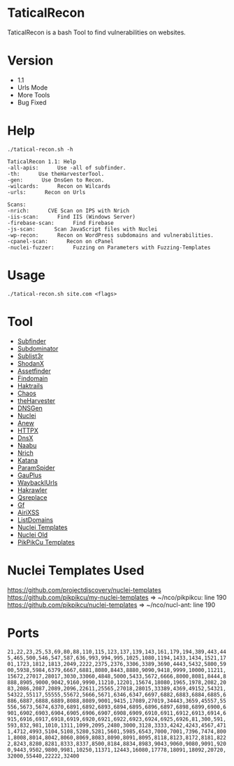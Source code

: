 # TaticalRecon
TaticalRecon is a bash Tool to find vulnerabilities on websites.

# Version
- 1.1
- Urls Mode
- More Tools
- Bug Fixed

# Help
```
./tatical-recon.sh -h
```
```
TaticalRecon 1.1: Help
-all-apis:      Use -all of subfinder.
-th:      Use theHarvesterTool.
-gen:      Use DnsGen to Recon.
-wilcards:      Recon on Wilcards
-urls:      Recon on Urls

Scans:
-nrich:      CVE Scan on IPS with Nrich
-iis-scan:      Find IIS (Windows Server)
-firebase-scan:      Find Firebase
-js-scan:      Scan JavaScript files with Nuclei
-wp-recon:      Recon on WordPress subdomains and vulnerabilities.
-cpanel-scan:      Recon on cPanel
-nuclei-fuzzer:      Fuzzing on Parameters with Fuzzing-Templates
```

# Usage
```
./tatical-recon.sh site.com <flags>
```

# Tool
- [Subfinder](https://github.com/projectdiscovery/subfinder)
- [Subdominator](https://github.com/RevoltSecurities/Subdominator)
- [Sublist3r](https://github.com/aboul3la/Sublist3r)
- [ShodanX](https://github.com/RevoltSecurities/ShodanX)
- [Assetfinder](https://github.com/tomnomnom/assetfinder)
- [Findomain](https://github.com/Findomain/Findomain)
- [Haktrails](https://github.com/hakluke/haktrails)
- [Chaos](https://github.com/projectdiscovery/chaos-client)
- [theHarvester](https://github.com/laramies/theHarvester)
- [DNSGen](https://github.com/AlephNullSK/dnsgen)
- [Nuclei](https://github.com/projectdiscovery/nuclei)
- [Anew](https://github.com/tomnomnom/anew)
- [HTTPX](https://github.com/projectdiscovery/httpx)
- [DnsX](https://github.com/projectdiscovery/dnsx)
- [Naabu](https://github.com/projectdiscovery/naabu)
- [Nrich](https://github.com/retr0-13/nrich)
- [Katana](https://github.com/projectdiscovery/katana)
- [ParamSpider](https://github.com/devanshbatham/ParamSpider)
- [GauPlus](https://github.com/bp0lr/gauplus)
- [WaybacklUrls](https://github.com/tomnomnom/waybackurls)
- [Hakrawler](https://github.com/hakluke/hakrawler)
- [Qsreplace](https://github.com/tomnomnom/qsreplace)
- [Gf](https://github.com/tomnomnom/gf)
- [AiriXSS](https://github.com/ferreiraklet/airixss)
- [ListDomains](https://github.com/yHunterDep/listdomains/)
- [Nuclei Templates](https://github.com/projectdiscovery/nuclei-templates)
- [Nuclei Old](https://github.com/pikpikcu/nuclei-templates)
- [PikPikCu Templates](https://github.com/pikpikcu/my-nuclei-templates)

# Nuclei Templates Used
https://github.com/projectdiscovery/nuclei-templates<br>
https://github.com/pikpikcu/my-nuclei-templates => ~/nco/pikpikcu: line 190<br>
https://github.com/pikpikcu/nuclei-templates => ~/nco/nucl-ant: line 190

# Ports
`21,22,23,25,53,69,80,88,110,115,123,137,139,143,161,179,194,389,443,445,465,500,546,547,587,636,993,994,995,1025,1080,1194,1433,1434,1521,1701,1723,1812,1813,2049,2222,2375,2376,3306,3389,3690,4443,5432,5800,5900,5938,5984,6379,6667,6881,8080,8443,8880,9090,9418,9999,10000,11211,15672,27017,28017,3030,33060,4848,5000,5433,5672,6666,8000,8081,8444,8888,8905,9000,9042,9160,9990,11210,12201,15674,18080,1965,1978,2082,2083,2086,2087,2089,2096,22611,25565,27018,28015,33389,4369,49152,54321,54322,55117,55555,55672,5666,5671,6346,6347,6697,6882,6883,6884,6885,6886,6887,6888,6889,8088,8089,9001,9415,17089,27019,34443,3659,45557,55556,5673,5674,6370,6891,6892,6893,6894,6895,6896,6897,6898,6899,6900,6901,6902,6903,6904,6905,6906,6907,6908,6909,6910,6911,6912,6913,6914,6915,6916,6917,6918,6919,6920,6921,6922,6923,6924,6925,6926,81,300,591,593,832,981,1010,1311,1099,2095,2480,3000,3128,3333,4242,4243,4567,4711,4712,4993,5104,5108,5280,5281,5601,5985,6543,7000,7001,7396,7474,8001,8008,8014,8042,8060,8069,8083,8090,8091,8095,8118,8123,8172,8181,8222,8243,8280,8281,8333,8337,8500,8184,8834,8983,9043,9060,9080,9091,9200,9443,9502,9800,9981,10250,11371,12443,16080,17778,18091,18092,20720,32000,55440,22222,32400`
